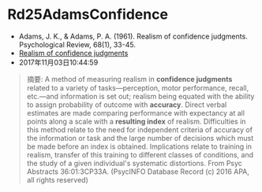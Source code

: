 # Rd25AdamsConfidence

- Adams, J. K., & Adams, P. A. (1961). Realism of confidence judgments. Psychological Review, 68(1), 33-45.
- [Realism of confidence judgments](http://psycnet.apa.org/record/1962-04134-001)
- 2017年11月03日10:44:59

> 摘要: A method of measuring realism in **confidence judgments** related to a variety of tasks—perception, motor performance, recall, etc.—and information is set out; realism being equated with the ability to assign probability of outcome with **accuracy**. Direct verbal estimates are made comparing performance with expectancy at all points along a scale with a **resulting index** of realism. Difficulties in this method relate to the need for independent criteria of accuracy of the information or task and the large number of decisions which must be made before an index is obtained. Implications relate to training in realism, transfer of this training to different classes of conditions, and the study of a given individual's systematic distortions. From Psyc Abstracts 36:01:3CP33A. (PsycINFO Database Record (c) 2016 APA, all rights reserved)